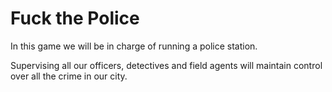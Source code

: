 # Fuck the Police

In this game we will be in charge of running a police station.

Supervising all our officers, detectives and field agents will maintain control over all the crime in our city.

